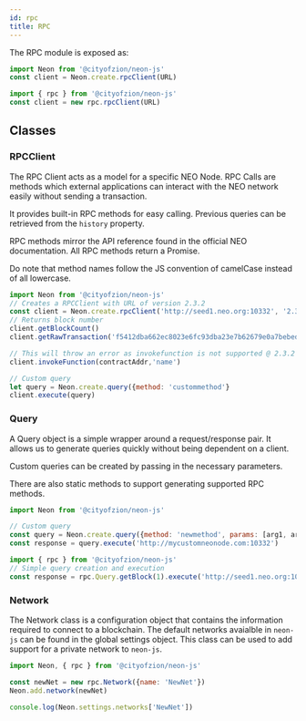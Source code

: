 ```yaml
---
id: rpc
title: RPC
---
```


The RPC module is exposed as:

```js
import Neon from '@cityofzion/neon-js'
const client = Neon.create.rpcClient(URL)

import { rpc } from '@cityofzion/neon-js'
const client = new rpc.rpcClient(URL)
```

## Classes

### RPCClient

The RPC Client acts as a model for a specific NEO Node. RPC Calls are methods which external applications can interact with the NEO network easily without sending a transaction.

It provides built-in RPC methods for easy calling. Previous queries can be retrieved from the `history` property.

RPC methods mirror the API reference found in the official NEO documentation. All RPC methods return a Promise.

Do note that method names follow the JS convention of camelCase instead of all lowercase.

```js
import Neon from '@cityofzion/neon-js'
// Creates a RPCClient with URL of version 2.3.2
const client = Neon.create.rpcClient('http://seed1.neo.org:10332', '2.3.2')
// Returns block number
client.getBlockCount()
client.getRawTransaction('f5412dba662ec8023e6fc93dba23e7b62679e0a7bebed52a0c3f70795cbb51d2', 1)

// This will throw an error as invokefunction is not supported @ 2.3.2
client.invokeFunction(contractAddr,'name')

// Custom query
let query = Neon.create.query({method: 'custommethod'}
client.execute(query)
```

### Query

A Query object is a simple wrapper around a request/response pair. It allows us to generate queries quickly without being dependent on a client.

Custom queries can be created by passing in the necessary parameters.

There are also static methods to support generating supported RPC methods.

```js
import Neon from '@cityofzion/neon-js'

// Custom query
const query = Neon.create.query({method: 'newmethod', params: [arg1, arg2]})
const response = query.execute('http://mycustomneonode.com:10332')

import { rpc } from '@cityofzion/neon-js'
// Simple query creation and execution
const response = rpc.Query.getBlock(1).execute('http://seed1.neo.org:10332')
```

### Network

The Network class is a configuration object that contains the information required to connect to a blockchain. The default networks avaialble in `neon-js` can be found in the global settings object. This class can be used to add support for a private network to `neon-js`.

```js
import Neon, { rpc } from '@cityofzion/neon-js'

const newNet = new rpc.Network({name: 'NewNet'})
Neon.add.network(newNet)

console.log(Neon.settings.networks['NewNet'])
```
